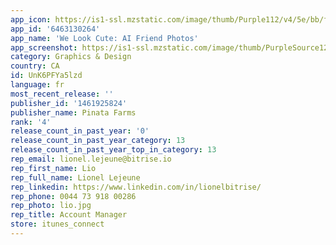 ```yaml
---
app_icon: https://is1-ssl.mzstatic.com/image/thumb/Purple112/v4/5e/bb/fd/5ebbfd31-9350-88f0-2869-7a179bf96876/AppIcon-0-0-1x_U007emarketing-0-10-0-85-220.png/1024x1024bb.png
app_id: '6463130264'
app_name: 'We Look Cute: AI Friend Photos'
app_screenshot: https://is1-ssl.mzstatic.com/image/thumb/PurpleSource122/v4/95/42/b1/9542b1e4-b975-4b39-2d47-64b69ca31e24/bc66116d-fe65-4caa-b444-76cc9415de79_AI_Photots_with_anyone_fast_-_1242x2208__U00283_U0029.jpg/1242x2208bb.png
category: Graphics & Design
country: CA
id: UnK6PFYa5lzd
language: fr
most_recent_release: ''
publisher_id: '1461925824'
publisher_name: Pinata Farms
rank: '4'
release_count_in_past_year: '0'
release_count_in_past_year_category: 13
release_count_in_past_year_top_in_category: 13
rep_email: lionel.lejeune@bitrise.io
rep_first_name: Lio
rep_full_name: Lionel Lejeune
rep_linkedin: https://www.linkedin.com/in/lionelbitrise/
rep_phone: 0044 73 918 00286
rep_photo: lio.jpg
rep_title: Account Manager
store: itunes_connect
---
```


